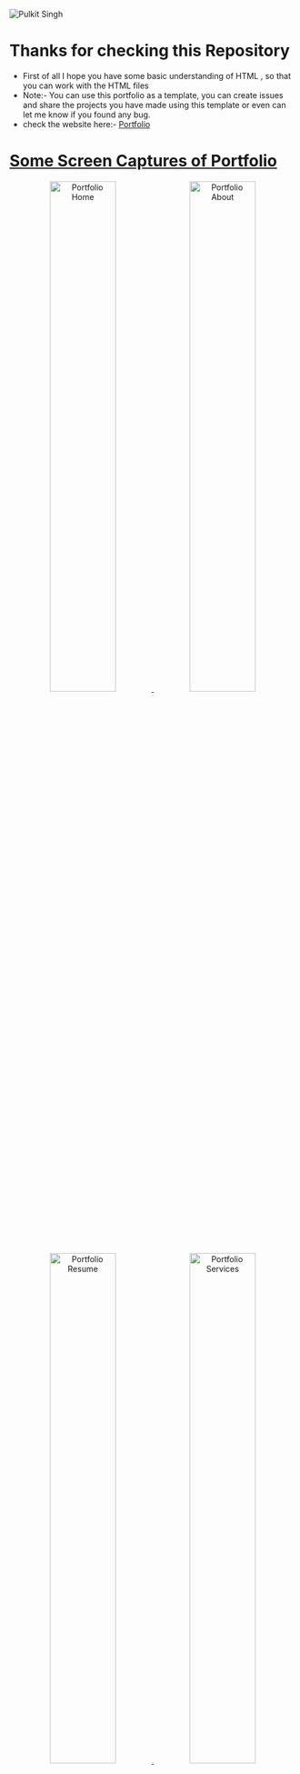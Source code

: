  ![Pulkit Singh](https://pbs.twimg.com/profile_banners/1317399781220646912/1612232268/1500x500)
 # Thanks for checking this Repository
 - First of all I hope you have some basic understanding of HTML , so that you can work with the HTML files
 - Note:- You can use this portfolio as a template, you can create issues and share the projects you have made using this template or even can let me know if you found any bug.
 - check the website here:- <a href="https://pulkit0076.github.io">Portfolio</a><br>
<a href="https://github.com/pulkit0076">
 
 # Some Screen Captures of Portfolio
<p align="center">
  <img width="48%" src="https://github.com/Pulkit0076/Pulkit0076.github.io/blob/main/portfolio-home.jpeg" alt="Portfolio Home" />
  <img width="48%" src="https://github.com/Pulkit0076/Pulkit0076.github.io/blob/main/portfolio-about.jpeg" alt="Portfolio About" />
</p>
<p align="center">
  <img width="48%" src="https://github.com/Pulkit0076/Pulkit0076.github.io/blob/main/portfolio-resume.jpeg" alt="Portfolio Resume" />
  <img width="48%" src="https://github.com/Pulkit0076/Pulkit0076.github.io/blob/main/portfolio-services.jpeg" alt="Portfolio Services" />
</p>
</a>
<a href="https://www.youtube.com/channel/UCWvqpm9sTcjgXLkp5Ylro-A?sub_confirmation=1">
  <img src="https://github.com/Pulkit0076/Pulkit0076.github.io/blob/main/hi-from-pulkit-removebg-preview.png" align="center">
</a>
